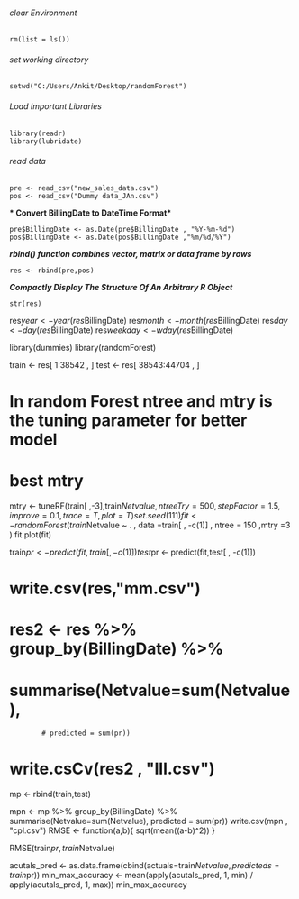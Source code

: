    ###### clear Environment

    rm(list = ls())

   ###### set working directory

    setwd("C:/Users/Ankit/Desktop/randomForest")

  ###### Load Important Libraries

    library(readr)
    library(lubridate)

   ###### read data

    pre <- read_csv("new_sales_data.csv")
    pos <- read_csv("Dummy data_JAn.csv")

  __* Convert BillingDate to DateTime Format*__

    pre$BillingDate <- as.Date(pre$BillingDate , "%Y-%m-%d")
    pos$BillingDate <- as.Date(pos$BillingDate ,"%m/%d/%Y")
    
   __*rbind() function combines vector, matrix or data frame by rows*__

    res <- rbind(pre,pos)

   __*Compactly Display The Structure Of An Arbitrary R Object*__

    str(res)

res$year <- year(res$BillingDate)
res$month <- month(res$BillingDate)
res$day <- day(res$BillingDate)
res$weekday <- wday(res$BillingDate)

library(dummies)
library(randomForest)

train <- res[ 1:38542 , ]
test <- res[ 38543:44704 , ]

# In random Forest ntree and mtry is the tuning parameter for better model
#  best mtry 
mtry <- tuneRF(train[ ,-3],train$Netvalue,ntreeTry = 500,stepFactor = 1.5,
               improve = 0.1,trace = T,plot = T)
set.seed(111)
fit <- randomForest(train$Netvalue ~ . , data =train[ , -c(1)] 
                    , ntree = 150 ,mtry =3 )
fit
plot(fit)

train$pr <- predict(fit,train[ , -c(1)])
test$pr <- predict(fit,test[ , -c(1)])

# write.csv(res,"mm.csv")

# res2 <- res %>% group_by(BillingDate) %>% 
  # summarise(Netvalue=sum(Netvalue),
            # predicted = sum(pr))
# write.csCv(res2 , "lll.csv")

mp <- rbind(train,test)

mpn <- mp %>% group_by(BillingDate) %>%
    summarise(Netvalue=sum(Netvalue),
              predicted = sum(pr))
write.csv(mpn , "cpl.csv")
RMSE <- function(a,b){
  sqrt(mean((a-b)^2))
}

RMSE(train$pr,train$Netvalue)

acutals_pred <- as.data.frame(cbind(actuals=train$Netvalue,predicteds=train$pr))
min_max_accuracy <- mean(apply(acutals_pred, 1, min) / apply(acutals_pred, 1, max)) 
min_max_accuracy

